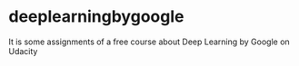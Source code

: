 # deeplearningbygoogle
It is some assignments of a free course about Deep Learning by Google on Udacity
